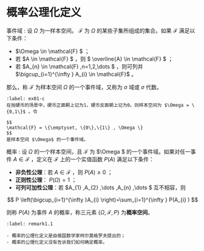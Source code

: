 # 概率公理化定义

事件域
: 设 $\Omega$ 为一样本空间。  $\mathcal{F}$  为 $\Omega$ 的某些子集所组成的集合。如果 $\mathcal{F}$ 满足以下条件：
-  $\Omega \in \mathcal{F} $ ；
- 若 $A \in \mathcal{F} $  ，则 $ \overline{A} \in \mathcal{F} $ ；
- 若  $A_{n} \in \mathcal{F} ,n=1,2,\dots $  ，则可列并 $\bigcup_{i=1}^{\infty } A_{i} \in \mathcal{F}$ 。

那么，称  $\mathcal{F}$ 为样本空间 $\Omega$ 的一个事件域，又称为  $\sigma$ 域或 $\sigma$ 代数。

```{prf:example} 事件域
:label: ex01-c
在抛硬币的场景中，硬币正面朝上记为1，硬币反面朝上记为0。则样本空间为 $\Omega = \{0,1\}$ 。令

$$
\mathcal{F} = \{\emptyset, \{0\},\{1\} , \Omega \}
$$
是样本空间 $\Omega$ 的一个事件域。
```

概率
: 设 $\Omega$  的一个样本空间，且 $\mathcal{F}$ 为 $\Omega $ 的一个事件域。如果对任一事件 $A \in \mathcal{F}$ ，定义在 $\mathcal{F}$  上的一个实值函数 $P(A)$ 满足以下条件：

- **非负性公理**：若  $A \in \mathcal{F}$ ，则 $P(A)\geq 0$ ；
- **正则性公理**： $P(\Omega)=1$ ；
- **可列可加性公理**：若  $A_{1} ,A_{2} ,\dots ,A_{n} ,\dots $ 互不相容，则

$$
P \left(\bigcup_{i=1}^{\infty }A_{i}  \right)=\sum_{i=1}^{\infty } P(A_{i} )
$$

则称 $P(A)$ 为事件 $A$ 的概率，称三元素 $\{\Omega,\mathcal{F},P\}$ 为**概率空间**。

```{prf:remark} 
:label: remark1.1

- 概率的公理化定义是由俄国数学家柯尔莫格罗夫提出的；
- 概率的公理化定义没有告诉我们如何确定概率。
```

